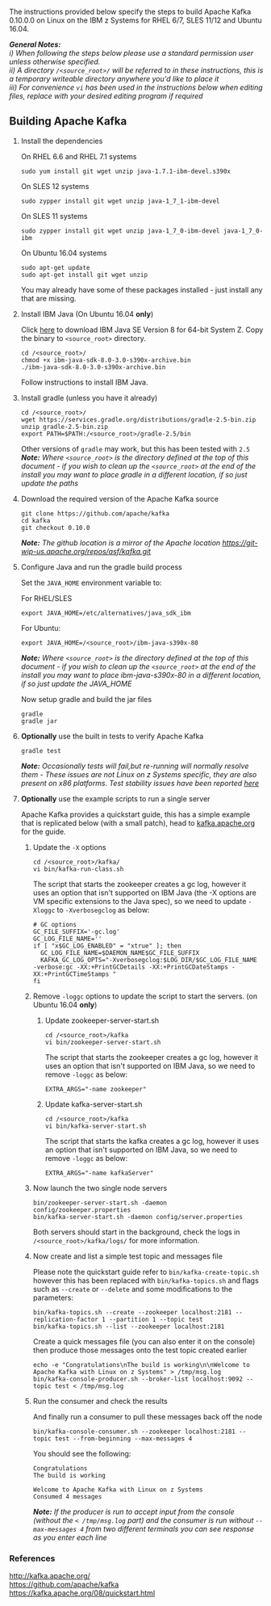 <!---PACKAGE:Apache Kafka--->
<!---DISTRO:SLES 12:0.10.0--->
<!---DISTRO:SLES 11:0.10.0--->
<!---DISTRO:RHEL 7.1:0.10.0--->
<!---DISTRO:RHEL 6.6:0.10.0--->
<!---DISTRO:Ubuntu 16.x:0.10.0--->

The instructions provided below specify the steps to build Apache Kafka 0.10.0.0 on Linux on the IBM z Systems for RHEL 6/7, SLES 11/12 and Ubuntu 16.04.

_**General Notes:**_ 	
_i) When following the steps below please use a standard permission user unless otherwise specified._  
_ii) A directory `/<source_root>/` will be referred to in these instructions, this is a temporary writeable directory anywhere you'd like to place it_  
_iii) For convenience `vi` has been used in the instructions below when editing files, replace with your desired editing program if required_


## Building Apache Kafka

1. Install the dependencies

    On RHEL 6.6 and RHEL 7.1 systems
    ```shell
    sudo yum install git wget unzip java-1.7.1-ibm-devel.s390x
    ```
    On SLES 12 systems
    ```shell
    sudo zypper install git wget unzip java-1_7_1-ibm-devel
    ```
    On SLES 11 systems
    ```shell
    sudo zypper install git wget unzip java-1_7_0-ibm-devel java-1_7_0-ibm
    ```
    On Ubuntu 16.04 systems
    ```shell
    sudo apt-get update
    sudo apt-get install git wget unzip
    ```
	
    You may already have some of these packages installed - just install any that are missing.  

2. Install IBM Java (On Ubuntu 16.04 **only**)
	
	Click [here](http://www.ibm.com/developerworks/java/jdk/linux/download.html) to download IBM Java SE Version 8 for 64-bit System Z. Copy the binary to `<source_root>` directory.
	
	```shell
	cd /<source_root>/
	chmod +x ibm-java-sdk-8.0-3.0-s390x-archive.bin
	./ibm-java-sdk-8.0-3.0-s390x-archive.bin
	```
	
	Follow instructions to install IBM Java.
	
3. Install gradle (unless you have it already)

    ```shell
    cd /<source_root>/
    wget https://services.gradle.org/distributions/gradle-2.5-bin.zip
    unzip gradle-2.5-bin.zip
    export PATH=$PATH:/<source_root>/gradle-2.5/bin
    ```
    Other versions of `gradle` may work, but this has been tested with `2.5`  
    _**Note:** Where `<source_root>` is the directory defined at the top of this document - if you wish to clean up the `<source_root>` at the end of the install you may want to place gradle in a different location, if so just update the paths_

4. Download the required version of the Apache Kafka source

    ```shell
    git clone https://github.com/apache/kafka
    cd kafka
    git checkout 0.10.0
    ```
    _**Note:** The github location is a mirror of the Apache location https://git-wip-us.apache.org/repos/asf/kafka.git_
   
5. Configure Java and run the gradle build process

   Set the `JAVA_HOME` environment variable to:
        
   For RHEL/SLES
      ```
      export JAVA_HOME=/etc/alternatives/java_sdk_ibm
      ```
        
   For Ubuntu:
      ```
      export JAVA_HOME=/<source_root>/ibm-java-s390x-80
      ```
   _**Note:** Where `<source_root>` is the directory defined at the top of this document - if you wish to clean up the `<source_root>` at the end of the install you may want to place ibm-java-s390x-80 in a different location, if so just update the JAVA_HOME_

    Now setup gradle and build the jar files

	  ```
      gradle
      gradle jar
	  ```
6. **Optionally** use the built in tests to verify Apache Kafka

    ```
    gradle test
    ```

    _**Note:** Occasionally tests will fail,but re-running will normally resolve them - These issues are not Linux on z Systems specific, they are also present on x86 platforms. Test stability issues have been reported [here](https://issues.apache.org/jira/browse/KAFKA-1970)_

7. **Optionally** use the example scripts to run a single server

    Apache Kafka provides a quickstart guide, this has a simple example that is replicated below (with a small patch), head to [kafka.apache.org](https://kafka.apache.org/08/quickstart.html) for the guide.
    
    1. Update the `-X` options
    
        ```shell
        cd /<source_root>/kafka/
        vi bin/kafka-run-class.sh
        ```
        The script that starts the zookeeper creates a gc log, however it uses an option that isn't supported on IBM Java (the -X options are VM specific extensions to the Java spec), so we need to update `-Xloggc` to `-Xverbosegclog` as below:
        ```shell
        # GC options
        GC_FILE_SUFFIX='-gc.log'
        GC_LOG_FILE_NAME=''
        if [ "x$GC_LOG_ENABLED" = "xtrue" ]; then
          GC_LOG_FILE_NAME=$DAEMON_NAME$GC_FILE_SUFFIX
          KAFKA_GC_LOG_OPTS="-Xverbosegclog:$LOG_DIR/$GC_LOG_FILE_NAME -verbose:gc -XX:+PrintGCDetails -XX:+PrintGCDateStamps -XX:+PrintGCTimeStamps "
        fi
        ```
	
	2. Remove `-loggc` options to update the script to start the servers. (on Ubuntu 16.04 **only**) 
		
		1. Update zookeeper-server-start.sh
			
			```shell
			cd /<source_root>/kafka
			vi bin/zookeeper-server-start.sh
			```
			The script that starts the zookeeper creates a gc log, however it uses an option that isn't supported on IBM Java, so we need to remove `-loggc` as below:
			```shell
			EXTRA_ARGS="-name zookeeper"
			```
				
		2. Update kafka-server-start.sh
		
			```shell
			cd /<source_root>/kafka
			vi bin/kafka-server-start.sh
			```
			The script that starts the kafka creates a gc log, however it uses an option that isn't supported on IBM Java, so we need to remove `-loggc` as below:
			```shell
			EXTRA_ARGS="-name kafkaServer"
			```
	3. Now launch the two single node servers
				
        ```shell
        bin/zookeeper-server-start.sh -daemon config/zookeeper.properties
        bin/kafka-server-start.sh -daemon config/server.properties
        ```
        Both servers should start in the background, check the logs in `/<source_root>/kafka/logs/` for more information.  
    
    4. Now create and list a simple test topic and messages file
    
        Please note the quickstart guide refer to `bin/kafka-create-topic.sh` however this has been replaced with `bin/kafka-topics.sh` and flags such as `--create` or `--delete` and some modifications to the parameters:
        ```shell
        bin/kafka-topics.sh --create --zookeeper localhost:2181 --replication-factor 1 --partition 1 --topic test
        bin/kafka-topics.sh --list --zookeeper localhost:2181
        ```
        Create a quick messages file (you can also enter it on the console) then produce those messages onto the test topic created earlier
        ```shell
        echo -e "Congratulations\nThe build is working\n\nWelcome to Apache Kafka with Linux on z Systems" > /tmp/msg.log
        bin/kafka-console-producer.sh --broker-list localhost:9092 --topic test < /tmp/msg.log
        ```
    5. Run the consumer and check the results
    
        And finally run a consumer to pull these messages back off the node
        ```shell
        bin/kafka-console-consumer.sh --zookeeper localhost:2181 --topic test --from-beginning --max-messages 4
        ```
        You should see the following:
        ```shell
        Congratulations
        The build is working
        
        Welcome to Apache Kafka with Linux on z Systems
        Consumed 4 messages
        ```
        _**Note:** If the producer is run to accept input from the console (without the `< /tmp/msg.log` part) and the consumer is run without `--max-messages 4` from two different terminals you can see response as you enter each line_  

### References
http://kafka.apache.org/  
https://github.com/apache/kafka  
https://kafka.apache.org/08/quickstart.html  
